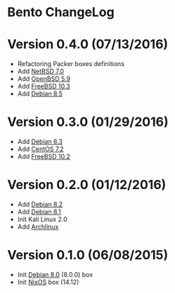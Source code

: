 Bento ChangeLog
================

# Version 0.4.0 (07/13/2016)

- Refactoring Packer boxes definitions
- Add [NetBSD 7.0][]
- Add [OpenBSD 5.9][]
- Add [FreeBSD 10.3][]
- Add [Debian 8.5][]

# Version 0.3.0 (01/29/2016)

- Add [Debian 8.3][]
- Add [CentOS 7.2][]
- Add [FreeBSD 10.2][]

# Version 0.2.0 (01/12/2016)

- Add [Debian 8.2][]
- Add [Debian 8.1][]
- Init Kali Linux 2.0
- Add [Archlinux][]

# Version 0.1.0 (06/08/2015)

- Init [Debian 8.0][] (8.0.0) box
- Init [NixOS][] box (14.12)


[Debian 8.0]: https://atlas.hashicorp.com/nlamirault/boxes/debian-8
[Debian 8.1]: https://atlas.hashicorp.com/nlamirault/boxes/debian-8
[Debian 8.2]: https://atlas.hashicorp.com/nlamirault/boxes/debian-8
[Debian 8.3]: https://atlas.hashicorp.com/nlamirault/boxes/debian-8
[Debian 8.5]: https://atlas.hashicorp.com/nlamirault/boxes/debian-8
[Centos 7.2]: https://atlas.hashicorp.com/nlamirault/boxes/centos-7.2
[NixOS]: https://atlas.hashicorp.com/nlamirault/boxes/nixos
[Archlinux]: https://atlas.hashicorp.com/nlamirault/boxes/archlinux

[FreeBSD 10.2]: https://atlas.hashicorp.com/nlamirault/boxes/freebsd-10.2
[FreeBSD 10.3]: https://atlas.hashicorp.com/nlamirault/boxes/freebsd-10.3
[NetBSD 7.0]: https://atlas.hashicorp.com/nlamirault/boxes/netbsd-7.0
[OpenBSD 5.9]: https://atlas.hashicorp.com/nlamirault/boxes/openbsd-5.9
